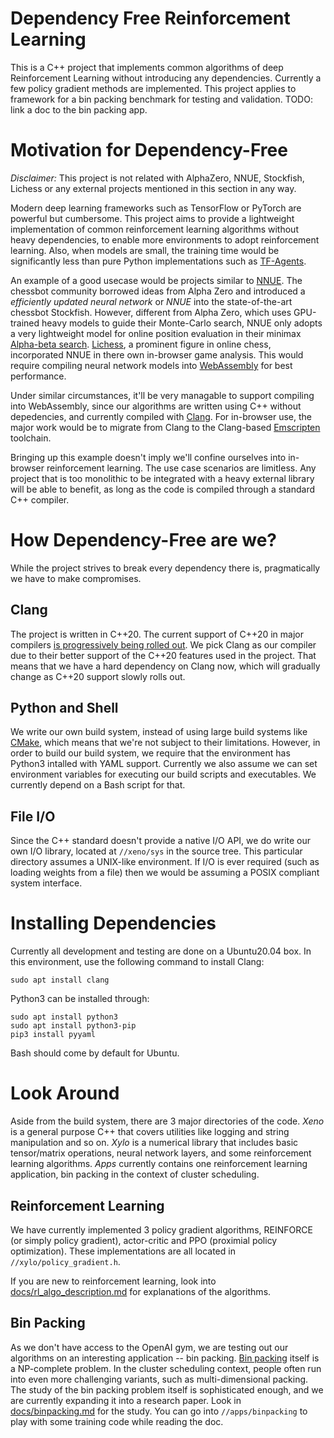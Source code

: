 # Dependency Free Reinforcement Learning
This is a C++ project that implements common algorithms of deep Reinforcement
Learning without introducing any dependencies. Currently a few policy gradient
methods are implemented. This project applies to framework for a bin packing
benchmark for testing and validation. TODO: link a doc to the bin packing app.

# Motivation for Dependency-Free
*Disclaimer:* This project is not related with AlphaZero, NNUE, Stockfish,
Lichess or any external projects mentioned in this section in any way.

Modern deep learning frameworks such as TensorFlow or PyTorch are powerful but
cumbersome. This project aims to provide a lightweight implementation of common
reinforcement learning algorithms without heavy dependencies, to enable more
environments to adopt reinforcement learning. Also, when models are small, the
training time would be significantly less than pure Python implementations such
as [TF-Agents](https://github.com/tensorflow/agents).

An example of a good usecase would be projects similar to
[NNUE](https://www.chessprogramming.org/Stockfish_NNUE). The chessbot community
borrowed ideas from Alpha Zero and introduced a _efficiently updated neural
network_ or _NNUE_ into the state-of-the-art chessbot Stockfish. However,
different from Alpha Zero, which uses GPU-trained heavy models to guide their
Monte-Carlo search, NNUE only adopts a very lightweight model for online
position evaluation in their minimax [Alpha-beta
search](https://en.wikipedia.org/wiki/Alpha%E2%80%93beta_pruning).
[Lichess](https://lichess.org/), a prominent figure in online chess,
incorporated NNUE in there own in-browser game analysis. This would require
compiling neural network models into [WebAssembly](https://webassembly.org/) for
best performance.

Under similar circumstances, it'll be very managable to support compiling into
WebAssembly, since our algorithms are written using C++ without depedencies, and
currently compiled with [Clang](https://clang.llvm.org/). For in-browser use,
the major work would be to migrate from Clang to the Clang-based
[Emscripten](https://emscripten.org/) toolchain.

Bringing up this example doesn't imply we'll confine ourselves into in-browser
reinforcement learning. The use case scenarios are limitless. Any project that
is too monolithic to be integrated with a heavy external library will be able to
benefit, as long as the code is compiled through a standard C++ compiler.

# How Dependency-Free are we?
While the project strives to break every dependency there is, pragmatically we
have to make compromises.

## Clang
The project is written in C++20. The current support of C++20 in major compilers
[is progressively being rolled
out](https://en.cppreference.com/w/cpp/compiler_support). We pick Clang as our
compiler due to their better support of the C++20 features used in the project.
That means that we have a hard dependency on Clang now, which will gradually
change as C++20 support slowly rolls out.

## Python and Shell
We write our own build system, instead of using large build systems like
[CMake](https://cmake.org/), which means that we're not subject to their
limitations. However, in order to build our build system, we require that the
environment has Python3 intalled with YAML support. Currently we also assume we
can set environment variables for executing our build scripts and executables.
We currently depend on a Bash script for that.

## File I/O
Since the C++ standard doesn't provide a native I/O API, we do write our own I/O
library, located at `//xeno/sys` in the source tree. This particular directory
assumes a UNIX-like environment. If I/O is ever required (such as loading
weights from a file) then we would be assuming a POSIX compliant system
interface.

# Installing Dependencies
Currently all development and testing are done on a Ubuntu20.04 box. In this
environment, use the following command to install Clang:
```
sudo apt install clang
```

Python3 can be installed through:
```
sudo apt install python3
sudo apt install python3-pip
pip3 install pyyaml
```

Bash should come by default for Ubuntu.

[//]: # (MathJax test)
[//]: # (<img src="https://render.githubusercontent.com/render/math?math=e^{i \pi} = -1">)

[//]: # (<img src="https://render.githubusercontent.com/render/math?math=x = {-b \pm \sqrt{b^2-4ac} \over 2a}">)

# Look Around
Aside from the build system, there are 3 major directories of the code. _Xeno_
is a general purpose C++ that covers utilities like logging and string
manipulation and so on. _Xylo_ is a numerical library that includes basic
tensor/matrix operations, neural network layers, and some reinforcement learning
algorithms. _Apps_ currently contains one reinforcement learning application,
bin packing in the context of cluster scheduling.

## Reinforcement Learning
We have currently implemented 3 policy gradient algorithms, REINFORCE (or simply
policy gradient), actor-critic and PPO (proximial policy optimization). These
implementations are all located in `//xylo/policy_gradient.h`.

If you are new to reinforcement learning, look into
[docs/rl_algo_description.md](docs/rl_algo_description.md)
for explanations of the algorithms.

## Bin Packing
As we don't have access to the OpenAI gym, we are testing out our algorithms on
an interesting application -- bin packing. [Bin
packing](https://en.wikipedia.org/wiki/Bin_packing_problem) itself is a
NP-complete problem. In the cluster scheduling context, people often run into
even more challenging variants, such as multi-dimensional packing. The study of
the bin packing problem itself is sophisticated enough, and we are currently
expanding it into a research paper.  Look in
[docs/binpacking.md](docs/binpacking.md) for the study. You can go into
`//apps/binpacking` to play with some training code while reading the doc. 
